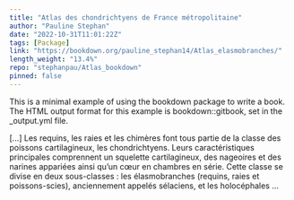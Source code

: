 ```yaml
---
title: "Atlas des chondrichtyens de France métropolitaine"
author: "Pauline Stephan"
date: "2022-10-31T11:01:22Z"
tags: [Package]
link: "https://bookdown.org/pauline_stephan14/Atlas_elasmobranches/"
length_weight: "13.4%"
repo: "stephanpau/Atlas_bookdown"
pinned: false
---
```


<p>This is a minimal example of using the bookdown package to write a book. The HTML output format for this example is bookdown::gitbook, set in the _output.yml file.</p> [...] Les requins, les raies et les chimères font tous partie de la classe des poissons cartilagineux, les chondrichtyens. Leurs caractéristiques principales comprennent un squelette cartilagineux, des nageoires et des narines appariées ainsi qu’un cœur en chambres en série. Cette classe se divise en deux sous-classes : les élasmobranches (requins, raies et poissons-scies), anciennement appelés sélaciens, et les holocéphales  ...
